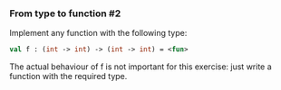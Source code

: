 ### From type to function #2

Implement any function with the following type:
```ocaml
val f : (int -> int) -> (int -> int) = <fun>
```
The actual behaviour of f is not important for this exercise: just write a function with the required type.

